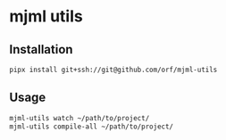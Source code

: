 # mjml utils

## Installation

```bash
pipx install git+ssh://git@github.com/orf/mjml-utils
```

## Usage

```bash
mjml-utils watch ~/path/to/project/
mjml-utils compile-all ~/path/to/project/
```